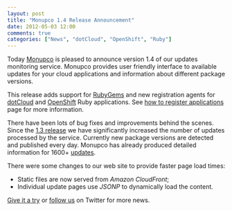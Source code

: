 ```yaml
---
layout: post
title: "Monupco 1.4 Release Announcement"
date: 2012-05-03 12:00
comments: true
categories: ["News", "dotCloud", "OpenShift", "Ruby"]
---
```


Today [Monupco](http://monupco.com) is pleased to announce version 1.4
of our updates monitoring service. Monupco provides user friendly interface to
available updates for your cloud applications and information about different
package versions.

This release adds support for [RubyGems](http://rubygems.org/) and
new registration agents for [dotCloud](http://dotcloud.com) and
[OpenShift](http://openshift.redhat.com) Ruby applications. See
[how to register applications](http://monupco.com/register/) page for more information.

There have been lots of bug fixes and improvements behind the scenes.
Since the [1.3 release](/blog/2012/04/02/monupco-1.3-release-announcement/)
we have significantly increased the number of updates processed by the service.
Currently new package versions are detected and published every day.
Monupco has already produced detailed information for 1600+
[updates](https://monupco-otb.rhcloud.com/updates/).

There were some changes to our web site to provide faster page load times:

* Static files are now served from *Amazon CloudFront*;
* Individual update pages use *JSONP* to dynamically load the content.

<a href="https://monupco-otb.rhcloud.com/applications/mine/">Give it a try</a>
or [follow us](https://twitter.com/monupco) on Twitter for more news.
